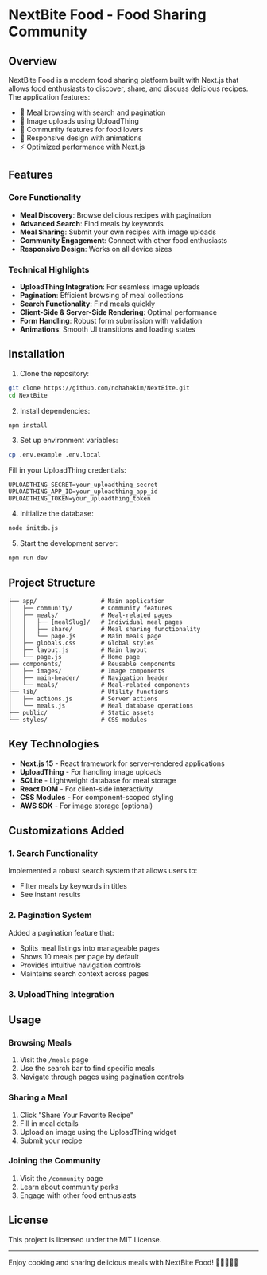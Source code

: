 # NextBite Food - Food Sharing Community

## Overview

NextBite Food is a modern food sharing platform built with Next.js that allows food enthusiasts to discover, share, and discuss delicious recipes. The application features:

- 🍔 Meal browsing with search and pagination
- 📸 Image uploads using UploadThing
- 👥 Community features for food lovers
- 🧩 Responsive design with animations
- ⚡️ Optimized performance with Next.js

## Features

### Core Functionality

- **Meal Discovery**: Browse delicious recipes with pagination
- **Advanced Search**: Find meals by keywords
- **Meal Sharing**: Submit your own recipes with image uploads
- **Community Engagement**: Connect with other food enthusiasts
- **Responsive Design**: Works on all device sizes

### Technical Highlights

- **UploadThing Integration**: For seamless image uploads
- **Pagination**: Efficient browsing of meal collections
- **Search Functionality**: Find meals quickly
- **Client-Side & Server-Side Rendering**: Optimal performance
- **Form Handling**: Robust form submission with validation
- **Animations**: Smooth UI transitions and loading states

## Installation

1. Clone the repository:

```bash
git clone https://github.com/nohahakim/NextBite.git
cd NextBite
```

2. Install dependencies:

```bash
npm install
```

3. Set up environment variables:

```bash
cp .env.example .env.local
```

Fill in your UploadThing credentials:

```env
UPLOADTHING_SECRET=your_uploadthing_secret
UPLOADTHING_APP_ID=your_uploadthing_app_id
UPLOADTHING_TOKEN=your_uploadthing_token
```

4. Initialize the database:

```bash
node initdb.js
```

5. Start the development server:

```bash
npm run dev
```

## Project Structure

```
├── app/                  # Main application
│   ├── community/        # Community features
│   ├── meals/            # Meal-related pages
│   │   ├── [mealSlug]/   # Individual meal pages
│   │   ├── share/        # Meal sharing functionality
│   │   └── page.js       # Main meals page
│   ├── globals.css       # Global styles
│   ├── layout.js         # Main layout
│   └── page.js           # Home page
├── components/           # Reusable components
│   ├── images/           # Image components
│   ├── main-header/      # Navigation header
│   └── meals/            # Meal-related components
├── lib/                  # Utility functions
│   ├── actions.js        # Server actions
│   └── meals.js          # Meal database operations
├── public/               # Static assets
└── styles/               # CSS modules
```

## Key Technologies

- **Next.js 15** - React framework for server-rendered applications
- **UploadThing** - For handling image uploads
- **SQLite** - Lightweight database for meal storage
- **React DOM** - For client-side interactivity
- **CSS Modules** - For component-scoped styling
- **AWS SDK** - For image storage (optional)

## Customizations Added

### 1. Search Functionality

Implemented a robust search system that allows users to:

- Filter meals by keywords in titles
- See instant results

### 2. Pagination System

Added a pagination feature that:

- Splits meal listings into manageable pages
- Shows 10 meals per page by default
- Provides intuitive navigation controls
- Maintains search context across pages

### 3. UploadThing Integration

## Usage

### Browsing Meals

1. Visit the `/meals` page
2. Use the search bar to find specific meals
3. Navigate through pages using pagination controls

### Sharing a Meal

1. Click "Share Your Favorite Recipe"
2. Fill in meal details
3. Upload an image using the UploadThing widget
4. Submit your recipe

### Joining the Community

1. Visit the `/community` page
2. Learn about community perks
3. Engage with other food enthusiasts

## License

This project is licensed under the MIT License.

---

Enjoy cooking and sharing delicious meals with NextBite Food! 🍳👨‍🍳👩‍🍳
